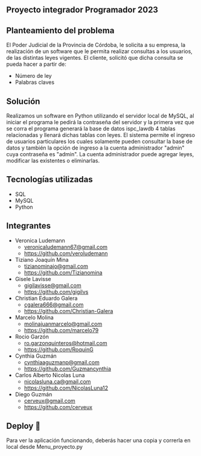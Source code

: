 ## Proyecto integrador Programador 2023

## Planteamiento del problema
El Poder Judicial de la Provincia de Córdoba, le solicita a su empresa, la
realización de un software que le permita realizar consultas a los usuarios, de las
distintas leyes vigentes. El cliente, solicitó que dicha consulta se pueda hacer a partir
de: 
   * Número de ley
   * Palabras claves 

## Solución
Realizamos un software en Python utilizando el servidor local de MySQL, al iniciar el programa
le pedirá la contraseña del servidor y la primera vez que se corra el programa generará la base
de datos ispc_lawdb 4 tablas relacionadas y llenará dichas tablas con leyes.
El sistema permite el ingreso de usuarios particulares los cuales solamente pueden consultar la 
base de datos y también la opción de ingreso a la cuenta administrador "admin" cuya contraseña
es "admin". La cuenta administrador puede agregar leyes, modificar las existentes o eliminarlas.

## Tecnologías utilizadas
* SQL
* MySQL
* Python

## Integrantes 

* Veronica Ludemann
  * veronicaludemann67@gmail.com
  * https://github.com/veroludemann
* Tiziano Joaquín Mina
  * tizianominajo@gmail.com
  * https://github.com/Tizianomina
* Gisele Lavisse
  * gigilavisse@gmail.com
  * https://github.com/gigilvs
* Christian Eduardo Galera
  * cgalera666@gmail.com
  * https://github.com/Christian-Galera
* Marcelo Molina
  * molinajuanmarcelo@gmail.com
  * https://github.com/marcelo79
* Rocio Garzón
  * ro.garzonquinteros@hotmail.com
  * https://github.com/RoquinG 
* Cynthia Guzmán
  * cynthiaaguzmanp@gmail.com
  * https://github.com/Guzmancynthia
* Carlos Alberto Nicolas Luna
  * nicolasluna.ca@gmail.com
  * https://github.com/NicolasLuna12
* Diego Guzmán
  * cerveux@gmail.com
  * https://github.com/cerveux

## Deploy 🚀

Para ver la aplicación funcionando, deberás hacer una copia y correrla en local desde Menu_proyecto.py